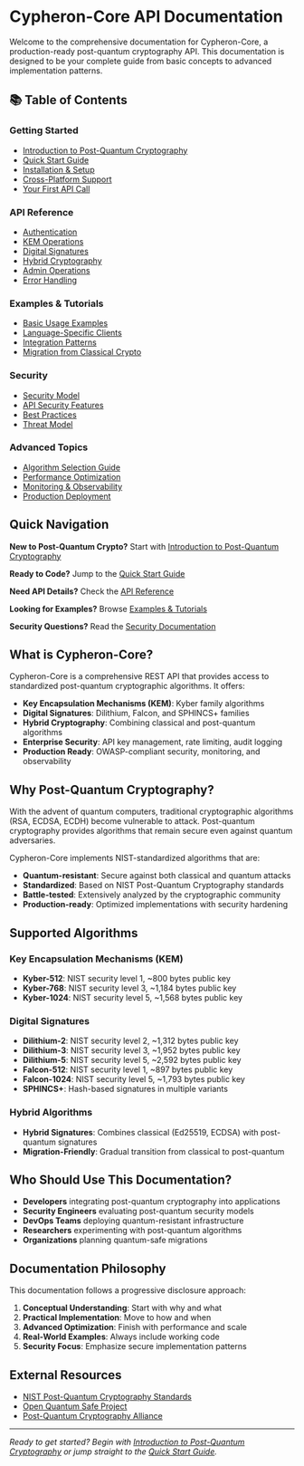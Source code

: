 # Cypheron-Core API Documentation

Welcome to the comprehensive documentation for Cypheron-Core, a production-ready post-quantum cryptography API. This documentation is designed to be your complete guide from basic concepts to advanced implementation patterns.

## 📚 Table of Contents

### Getting Started

- [Introduction to Post-Quantum Cryptography](getting-started/introduction.md)
- [Quick Start Guide](getting-started/quickstart.md)
- [Installation & Setup](getting-started/installation.md)
- [Cross-Platform Support](getting-started/cross-platform.md)
- [Your First API Call](getting-started/first-call.md)

### API Reference

- [Authentication](api-reference/authentication.md)
- [KEM Operations](api-reference/kem.md)
- [Digital Signatures](api-reference/signatures.md)
- [Hybrid Cryptography](api-reference/hybrid.md)
- [Admin Operations](api-reference/admin.md)
- [Error Handling](api-reference/errors.md)

### Examples & Tutorials

- [Basic Usage Examples](examples/basic-usage.md)
- [Language-Specific Clients](examples/client-libraries.md)
- [Integration Patterns](examples/integration-patterns.md)
- [Migration from Classical Crypto](examples/migration-guide.md)

### Security

- [Security Model](security/security-model.md)
- [API Security Features](security/api-security.md)
- [Best Practices](security/best-practices.md)
- [Threat Model](security/threat-model.md)

### Advanced Topics

- [Algorithm Selection Guide](advanced/algorithm-selection.md)
- [Performance Optimization](advanced/performance.md)
- [Monitoring & Observability](advanced/monitoring.md)
- [Production Deployment](advanced/deployment.md)

## Quick Navigation

**New to Post-Quantum Crypto?** Start with [Introduction to Post-Quantum Cryptography](getting-started/introduction.md)

**Ready to Code?** Jump to the [Quick Start Guide](getting-started/quickstart.md)

**Need API Details?** Check the [API Reference](api-reference/)

**Looking for Examples?** Browse [Examples & Tutorials](examples/)

**Security Questions?** Read the [Security Documentation](security/)

## What is Cypheron-Core?

Cypheron-Core is a comprehensive REST API that provides access to standardized post-quantum cryptographic algorithms. It offers:

- **Key Encapsulation Mechanisms (KEM)**: Kyber family algorithms
- **Digital Signatures**: Dilithium, Falcon, and SPHINCS+ families
- **Hybrid Cryptography**: Combining classical and post-quantum algorithms
- **Enterprise Security**: API key management, rate limiting, audit logging
- **Production Ready**: OWASP-compliant security, monitoring, and observability

## Why Post-Quantum Cryptography?

With the advent of quantum computers, traditional cryptographic algorithms (RSA, ECDSA, ECDH) become vulnerable to attack. Post-quantum cryptography provides algorithms that remain secure even against quantum adversaries.

Cypheron-Core implements NIST-standardized algorithms that are:

- **Quantum-resistant**: Secure against both classical and quantum attacks
- **Standardized**: Based on NIST Post-Quantum Cryptography standards
- **Battle-tested**: Extensively analyzed by the cryptographic community
- **Production-ready**: Optimized implementations with security hardening

## Supported Algorithms

### Key Encapsulation Mechanisms (KEM)

- **Kyber-512**: NIST security level 1, ~800 bytes public key
- **Kyber-768**: NIST security level 3, ~1,184 bytes public key  
- **Kyber-1024**: NIST security level 5, ~1,568 bytes public key

### Digital Signatures

- **Dilithium-2**: NIST security level 2, ~1,312 bytes public key
- **Dilithium-3**: NIST security level 3, ~1,952 bytes public key
- **Dilithium-5**: NIST security level 5, ~2,592 bytes public key
- **Falcon-512**: NIST security level 1, ~897 bytes public key
- **Falcon-1024**: NIST security level 5, ~1,793 bytes public key
- **SPHINCS+**: Hash-based signatures in multiple variants

### Hybrid Algorithms

- **Hybrid Signatures**: Combines classical (Ed25519, ECDSA) with post-quantum signatures
- **Migration-Friendly**: Gradual transition from classical to post-quantum

## Who Should Use This Documentation?

- **Developers** integrating post-quantum cryptography into applications
- **Security Engineers** evaluating post-quantum security models
- **DevOps Teams** deploying quantum-resistant infrastructure
- **Researchers** experimenting with post-quantum algorithms
- **Organizations** planning quantum-safe migrations

## Documentation Philosophy

This documentation follows a progressive disclosure approach:

1. **Conceptual Understanding**: Start with why and what
2. **Practical Implementation**: Move to how and when
3. **Advanced Optimization**: Finish with performance and scale
4. **Real-World Examples**: Always include working code
5. **Security Focus**: Emphasize secure implementation patterns

## External Resources

- [NIST Post-Quantum Cryptography Standards](https://csrc.nist.gov/Projects/post-quantum-cryptography)
- [Open Quantum Safe Project](https://openquantumsafe.org/)
- [Post-Quantum Cryptography Alliance](https://pqcrypto.org/)

---

*Ready to get started? Begin with [Introduction to Post-Quantum Cryptography](getting-started/introduction.md) or jump straight to the [Quick Start Guide](getting-started/quickstart.md).*
